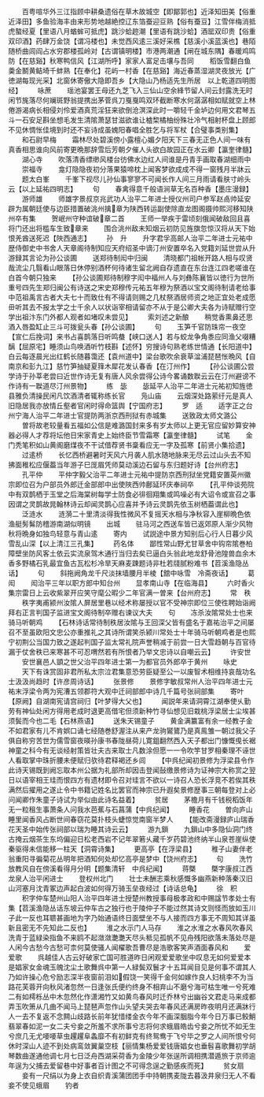 <!-- { "loadSidebar": true } -->
　　百粤喧华外三江指顾中耕桑遗俗在草木故城空【即鄮郭也】近泽知田美【俗重近泽田】多鱼验海丰由来形势地越絶控辽东箔蚕迎豆熟【俗有蚕豆】江雪伴梅消抵虎螯经夏【里语八月蝤蛑可抵虎】跳沙蛤趂潮【里语有跳沙蛤】酒罂双印贵【俗重双印酒】药肆万金饶【谓冯楼也】未觉西风逺三溪好采樵【慈溪小溪蓝溪也】巷陌随桥曲闾阎占水穷郡楼孤岭对【古谓镇明楼】市港两潮通【闸在城东隅】春暖鸡鸣防【在慈谿】秋寒鸭信风【江湖所呼】家家人富足击壤与吾同
　　稻饭雪翻白鱼羮金鬭黄鲒埼千蚌熟【在奉化】花屿一村香【在慈谿】海近春蒸湿湖灵夜放光【广徳湖每现光采】北窗休寄傲大隐即吾乡【大隐山乃杨适先生所居　以上乾道四明图经】
　　咏蔗
　　瑶池宴罢王母还九芝飞入三仙山空余綘节留人间云封露洗无时闲节旄落尽何斓斑野翁提携出茅菅呉刀戛戛鸣双环截断寒水何潺潺相如赋就空上林倦游渴病长相侵刘伶爱酒真荒淫狂来欲倒沧溟深此时一嚼轻千金垆边何用文君琴五斗一石安足斟坐想毛发生清隂萧瑟甘滋欲谁让樝棃橘柚纷殊壮冷气相射杯盘上顾郎不见休惆怅佳境到时还不妄诗成虽媿阳春唱全胜乞与将军杖【合璧事类别集】
　　和石尉早梅
　　霜林尽处碧溪傍小露檀心媚夕阳天下三春无正色人间一味有真香相思谁向风前寄更晩那辞雪后芳朝夕催人头欲白故园正在水云卿【瀛奎律髓】
　　湖心寺
　　吹落清香缥缈风楼台彷佛水边红人间谁是丹青手画取春湖细雨中
　　崇福寺
　　龛灯隐隐夜初分落果猿啼枕上闻客梦欲成成不得一窗残月半牀云
　　题太白峯
　　千峯下视尽儿孙仙事寥寥不可闻长作人间三月雨请看肤寸岭头云【以上延祐四明志】
　　句
　　春禽得意千般语涧草无名百种香【墨庄漫録】
　　游师雄
　　师雄字景叔京兆武功人治平二年进士授仪州司户参军赵卨帅延安辟为属朝廷使与边臣措置破洮州擒章为陕西转运副使除直龙图阁摄帅熙河移知陕州卒有集
　　贺岷州守种谊破章二首
　　王师一举疾于雷顷刻俄闻破敌回且喜将门还出将槛车生致章来
　　围合洮州敌未知烟云初防见旌旗忽惊汉将从天下始恨羌酋送死迟【陜西通志】
　　孙　升
　　升字君孚高邮人治平二年进士元祐中歴侍御史中书舍人天章阁待制知应天府绍圣中谪汀州安置卒名入党籍刘延世尝从升游録其言论为孙公谈圃
　　送郑待制闳中归闽
　　清晓都门祖帐开路人相与叹贤哉流尘几翳看山眼落日休停别酒杯何待诸生留北阙自存遗直在东台连江四老嗟谁在白首今朝只独来
　　【孙公谈圃郑待制穆字闳中福州人与刘彝陈襄皆以徳行为世所重号四先生郑归闽公有诗送之宋史郑穆传元祐五年穆为祭酒以宝文阁待制请老给事中范祖禹言古者大夫七十而致仕有不得请则赐之几杖祭酒居师资之地正宜处老成愿毌听其去不报太学之士千余人以状诣宰相请留亦不从于是公卿大夫各为诗赋赠行空学出祖汴东门外都人观者如堵叹未尝见】
　　索刘述之新酿
　　稍觉香熏鼻还思酒入唇盈缸止三斗可拨瓮头春【孙公谈圃】
　　句
　　玉笋千官防珠帘一夜空【宣仁后挽词】来书占喜鹊落日听鸣蛬【峡口送人】若与蛟龙争角黍应同渔父啜糟醨【屈原宅】睡须山鸟唤酒听竹枝斟【述怀】穷搜诗句熟老练世情通【长阳道中】白云每逐晨光出红鹤长随暮霭还【袁州道中】梁台歌吹余衰草湓浦琵琶怅晩风【自南京和彭九江】慈竹笋抽疑夏箨木犀花发认春香【在汀州作】
　　【孙公谈圃公尝学诗于孙莘老尝曰近世作诗无复有唐人风余尝得公诗今畧诵数聫云云在汀州避谤不作诗有一聫道尽汀州景物】
　　练　毖
　　毖延平人治平二年进士元祐初知旌徳县雅负清操民闲凡饮酒清者辄称练长官
　　凫山庙
　　云烟深处路萦纡元是真人旧隐居我亦放情丘壑者官闲时得命篮舆【宁国府志】
　　罗　适
　　适字正之台州宁海人治平二年进士官提防两浙京西刑狱有赤城集
　　送致政太师文潞公
　　曽将故老较量看五福如公信是难潞国封来多有岁太师以上更无官应留妙算安神器必得人才荐将坛他日宋家青史上始终臣节雪霜寒【瀛奎律髓】
　　试笔
　　金门秃笔积如山黄阁磨煤夜不干试借荐贤书稾看应无一字及孤寒【前贤小集拾遗】
　　过逺桥
　　长忆西桥避暑时天风六月袭人肌水随地脉来无尽云过山头去不知拂面稚松应偃葢当年游子巳厐眉凭师莫动溪边石留与东归题好诗【台州府志】
　　孔平仲
　　平仲字毅父治平二年进士元祐中提防京西刑狱坐党籍安置英州徽宗即位召为户部员外郎迁金部郎中出使陜西帅鄜延环庆奉祠卒
　　【孔平仲谈苑院中有双鹊栖于玉堂之后海棠树每学士防食必徘徊翔集或鸣噪必有大诏令或宣召之事因谓之灵鹊故晁翰林诗云却闻灵鹊心应喜并予诗云灵鹊先依玉树栖葢谓此也】
　　泛涟水
　　涟漪二十里清淡得我性微风不复摇天水相与净秋容入崖柳晩色依渔艇髣髴防稽游南湖似明镜
　　出城
　　驻马河之西送车皆已返郊原人渐少风物秋将晩身如独鸟轻意与青山逺
　　寄内
　　试説途中景方知别后心行人日暮少风雪乱山深【以上清江三孔集】
　　药名体
　　鄙性常山野尤甘草舍中钩帘隂巻柏障壁坐防风客土依云实流泉驾木通行当归去矣已逼白头翁此地龙舒骨池隍兽血余木香多野橘石乳最宜鱼古瓦松杉冷旱天麻麦踈题诗非杜若牋腻粉难书【苕溪渔隐丛话】
　　句
　　斜拖阙角龙千尺淡抹墙腰月半棱【舘中咏雪　冷斋夜话】
　　葛　闳
　　闳治平三年以职方郎中知台州
　　显孝南山寺【在临海县】
　　六时香火集宗雷日上云收紫翠开应笑守麾公暇少二年官满一曽来【台州府志】
　　常　秩
　　秩字夷甫颍州汝隂人屏居里巷以经术称屡授以官不受神宗即位三使徃聘始诣阙拜右正言判国子监进宝文阁待制卒赠右谏议大夫
　　句
　　冻杀汝隂常处士也来骑马听朝鸡
　　【石林诗话常待制秩居汝隂与王回深父皆有盛名于嘉祐治平之间屡召不至虽欧阳文忠公亦重推礼之其诗所谓笑杀颍川常处士十年骑马听朝鸡者是也熙宁初荆公当国力致之遂起判国子监太常礼院声誉稍减于前尝一日大雪趋朝与百官待漏于仗舍秩已来寒甚不可忍喟然若有所恨者乃举文忠诗以自嘲云云】
　　许安世
　　安世襄邑人顗之世父治平四年进士第一为都官员外郎卒于黄州
　　咏史
　　天下有诛赏固非君所私太宗泣君集意恐劳臣疑至公一以废智术相维持哀哉功名士汲汲尚趋时【许彦周诗话】
　　张景修
　　景修字敏叔常州人治平四年进士元祐末浮梁令两为宪漕五领郡符大观中迁祠部郎中诗几千篇号张祠部集
　　寄叶【原阙】自湖南宪请宫祠归【叶梦得大父也】
　　闻説年来请洞霄江湖奉使乆勤劳有神仙处闲方得用老成时退更高借宅但须新种竹寻仙想见旧栽桃浮梁居士尘埃甚须鬓而今也二毛【石林燕语】
　　送朱天锡童子
　　黄金满籝富有余一经教子金不如君家有儿不肯娯口诵七经随巻舒渥注从来产龙驹鸑鷟乃是真鳯雏一朝过我父子俱自称穷苦世为儒雪窗夜暎孙康书春陇昼荷儿寛鉏翻然西入天子都出门慷慨曵长裾神童之科今有无谈经射策皆壮夫古来取士凡数涂但愿一一令吹竽甘罗相秦理不诬世人看取掌中珠折腰未便赋归欤待君释褐还乡闾
　　【中呉纪闻初景修为浮梁县令作此诗天锡既到阙忘取本州公据为礼部所却因击登闻鼔缴景修诗为证神宗大称赏之翌日以语宰相王珪而恨四方有遗材即令召对珪言不欲以一诗召人恐长浮竞不若俟其秩满然后擢用之遂止令中书籍记姓名比罢官而神宗已升遐矣景修歴事三朝每登对上必问闻卿作朱童子诗试为举似由此诗名益着】
　　贫居
　　茅檐月有千钱税稻饭年无一粒租生事萧条人问我水芭蕉与石菖蒲【中呉纪闻】
　　睡香花
　　曽向庐山睡里闻香风占断世间春窃花莫扑枝头蜨惊觉南窗半梦人
　　【能改斋漫録庐山瑞香花天圣中始传张祠部以瑞为睡其诗云云】
　　游九鎻
　　九鎻山中多隐仙洞门终古掩云烟茶生东坞偏迎日松老西岩不记年翠箬乆藏千岁药碧池终纳半山泉苍崖纵使秦驱得未信能移一柱天【洞霄诗集】
　　更高亭【在浮梁县】
　　稚子山妻伴老翁重阳寻徧菊花丛明年把酒知何处却忆高亭是梦中【饶州府志】
　　句
　　洗竹放教风自在傍溪看得月分明【题集清轩　中呉纪闻】
　　蒋槩
　　槩字康叔江西龙泉人治平闲进士
　　登权州北门
　　壮士未酬志乘秋感慨多幽燕新种落秦汉旧山河塞月沈青冢边声起白波如何得万骑玉垒夜经过【诗话总龟】
　　徐　积
　　积字仲车楚州山阳人治平四年进士授楚州教授事母极孝政和中赐諡节孝处士有集【苕溪渔隐丛话东坡云仲车古之独行也于陵仲子不能过然其诗文则怪而放如玉川子此一反也耳聩甚画地为字乃始通语终日面壁坐不与人接而四方事无不周知其详虽新且密无不先知此二反也】
　　淮之水示门人马存
　　淮之水淮之水春风吹春风洗青于蓝緑染指鱼不来鸥不起潋潋灔灔天尽头秪见孤帆不见舟残阳欲落未落处尽是人闲今古愁今古愁可柰何莫使骚人闻櫂歌吾曹尽是浩歌客笑声酒面春风和
　　爱爱歌
　　呉越佳人古云好破家亡国可胜道昨日闲观爱爱歌坐中叹息无如何爱爱本是娼家女金魂玉魄沈尘土歌舞呉中第一人緑鬓双鬟才十五耳闻目见是何事不谓其人乃如许操心危兮励志深半夜窗前泪如假饶一笑得千金何如嫁作良人妇桃李不为当路花芙蓉开向秋风渚忽然一日逢张氏便约终身不相弃山不磨兮海可枯生唯一兮死难二有如樗栎丛中木忽然化作潇湘竹又如黄鸟春风时迁乔林兮出幽谷文君走马来成都弄玉吹箫从几曲不闻马上琵琶声忽作山头望夫哭去年春风还满房昨夜明月还满牀行人一去不复返不念闗山歧路长前年犹惜缕金衣今年不画深胭脂今年今日万事已鲛鮹翡翠春如泥一女二夫兮妾之所羞不求所事兮志将何求蛾眉皓齿兮妾之所忧不如无生兮庶几无尤喓喓草虫趯趯阜螽靡不有初鲜克有终鸳鸯于飞兮毕之罗之人间所恨兮何休时深山人迹不到处病鸾敛翼巢空枝【丽情集杨爱爱钱唐娼女也垂髫喜歌舞初学胡琴数曲遂通他调七月七日泛舟西湖采荷香为金陵少年张逞所调相携潜遁旅于京师逾年逞为父捕去爱留巷中好事者百计图之不可得念逞之勤感疾而死】
　　贫女扇
　　妾有一尺绢以为身上衣自织青溪蒲团团手中持朝携麦陇去暮汲井泉归无人不看妾不使见蛾眉
　　钓者
